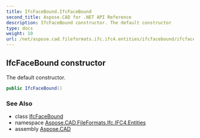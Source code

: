 ```yaml
---
title: IfcFaceBound.IfcFaceBound
second_title: Aspose.CAD for .NET API Reference
description: IfcFaceBound constructor. The default constructor
type: docs
weight: 10
url: /net/aspose.cad.fileformats.ifc.ifc4.entities/ifcfacebound/ifcfacebound/
---
```

## IfcFaceBound constructor

The default constructor.

```csharp
public IfcFaceBound()
```

### See Also

* class [IfcFaceBound](../)
* namespace [Aspose.CAD.FileFormats.Ifc.IFC4.Entities](../../ifcfacebound/)
* assembly [Aspose.CAD](../../../)


